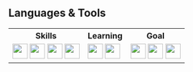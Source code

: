 ## Languages & Tools

<table>
  <tr>
     <th>
      Skills
    </th>
    <th>
      Learning
    </th>
    <th>
      Goal
    </th>        
  <tr>
    <td>
      <img loading="lazy" src="https://cdn.jsdelivr.net/gh/devicons/devicon@latest/icons/html5/html5-original.svg" width="30" height="30"/>
      <img loading="lazy" src="https://cdn.jsdelivr.net/gh/devicons/devicon@latest/icons/css3/css3-original.svg" width="30" height="30"/>
      <img loading="lazy" src="https://cdn.jsdelivr.net/gh/devicons/devicon@latest/icons/python/python-original.svg" width="30" height="30"/>
      <img loading="lazy" src="https://cdn.jsdelivr.net/gh/devicons/devicon@latest/icons/c/c-original.svg" width="30" height="30"/>          
    </td>
    <td>
      <img loading="lazy" src="https://cdn.jsdelivr.net/gh/devicons/devicon@latest/icons/javascript/javascript-original.svg" width="30" height="30"/>          
      <img loading="lazy" src="https://cdn.jsdelivr.net/gh/devicons/devicon@latest/icons/sass/sass-original.svg" width="30" height="30"/>
    </td>
    <td>
      <img loading="lazy" src="https://cdn.jsdelivr.net/gh/devicons/devicon@latest/icons/java/java-original.svg" width="30" height="30"/>          
      <img loading="lazy" src="https://cdn.jsdelivr.net/gh/devicons/devicon@latest/icons/mysql/mysql-original.svg" width="30" height="30"/>
      <img loading="lazy" src="https://cdn.jsdelivr.net/gh/devicons/devicon@latest/icons/react/react-original.svg" width="30" height="30"/>
    </td>
  </tr>
</table>
